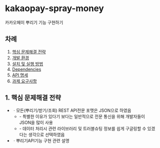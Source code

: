 # kakaopay-spray-money

카카오페이 뿌리기 기능 구현하기

## 차례
1. [핵심 문제해결 전략](#how-to-solve)
1. [개발 환경](#dev-env)
2. [설치 및 실행 방법](#how-to-install)
3. [Dependencies](#dependencies)
4. [API 명세](#api-spec)
5. [과제 요구사항](#requirement)


<h2 id="how-to-solve">
    1. 핵심 문제해결 전략
</h2>

* ㆍ모든(뿌리기/받기/조회) REST API전문 포맷은 JSON으로 하였음 
    * \- 특별한 이유가 있다기 보다는 일반적으로 전문 통신을 위해 개발자들이 JSON을 많이 사용  
    * \- 데이터 처리시 관련 라이브러리 및 트러블슈팅 정보를 쉽게 구글링할 수 있겠다는 생각으로 선택하였음  
* ㆍ뿌리기API기능 구현 관련 설명

